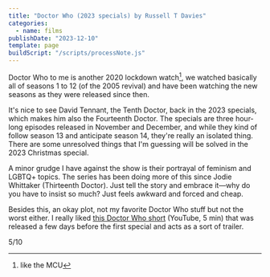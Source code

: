 ```yaml
---
title: "Doctor Who (2023 specials) by Russell T Davies"
categories:
  - name: films
publishDate: "2023-12-10"
template: page
buildScript: "/scripts/processNote.js"
---
```


Doctor Who to me is another 2020 lockdown watch[^1], we watched basically all of seasons 1 to 12 (of the 2005 revival) and have been watching the new seasons as they were released since then.

It's nice to see David Tennant, the Tenth Doctor, back in the 2023 specials, which makes him also the Fourteenth Doctor. The specials are three hour-long episodes released in November and December, and while they kind of follow season 13 and anticipate season 14, they're really an isolated thing. There are some unresolved things that I'm guessing will be solved in the 2023 Christmas special.

A minor grudge I have against the show is their portrayal of feminism and LGBTQ+ topics. The series has been doing more of this since Jodie Whittaker (Thirteenth Doctor). Just tell the story and embrace it—why do you have to insist so much? Just feels awkward and forced and cheap.

Besides this, an okay plot, not my favorite Doctor Who stuff but not the worst either. I really liked [this Doctor Who short](https://www.youtube.com/watch?v=RfLtAdSgWPQ) (YouTube, 5 min) that was released a few days before the first special and acts as a sort of trailer.

5/10

[^1]: like the MCU
